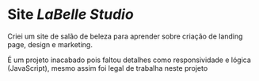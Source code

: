<h1>Site <i>LaBelle Studio</i></h1>
<p>
    Criei um site de salão de beleza para aprender sobre criação de landing page, design e marketing.
</p>

<p>
    É um projeto inacabado pois faltou detalhes como responsividade e lógica (JavaScript), mesmo assim foi legal de trabalha neste projeto
</p>